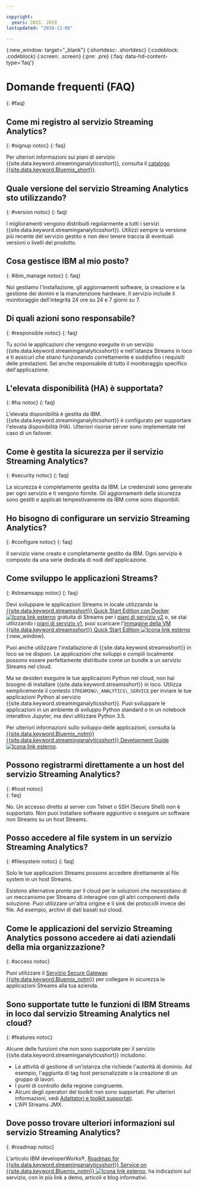 ```yaml
---

copyright:
  years: 2015, 2019
lastupdated: "2018-12-06"

---
```


<!-- Attribute definitions -->
{:new_window: target="_blank"}
{:shortdesc: .shortdesc}
{:codeblock: .codeblock}
{:screen: .screen}
{:pre: .pre}
{:faq: data-hd-content-type='faq'}

# Domande frequenti (FAQ)
{: #faq}

## Come mi registro al servizio Streaming Analytics?
{: #signup notoc}
{: faq}  

Per ulteriori informazioni sui piani di servizio {{site.data.keyword.streaminganalyticsshort}}, consulta il [catalogo {{site.data.keyword.Bluemix_short}}](https://{DomainName}/catalog/services/streaming-analytics).

## Quale versione del servizio Streaming Analytics sto utilizzando?
{: #version notoc}
{: faq}   

I miglioramenti vengono distribuiti regolarmente a tutti i servizi {{site.data.keyword.streaminganalyticsshort}}. Utilizzi sempre la versione più recente del servizio gestito e non devi tenere traccia di eventuali versioni o livelli del prodotto.

## Cosa gestisce IBM al mio posto?
{: #ibm_manage notoc}
{: faq}   

Noi gestiamo l'installazione, gli aggiornamenti software, la creazione e la gestione dei domini e la manutenzione hardware. Il servizio include il monitoraggio dell'integrità 24 ore su 24 e 7 giorni su 7.


## Di quali azioni sono responsabile?  
{: #responsible notoc}
{: faq}

Tu scrivi le applicazioni che vengono eseguite in un servizio {{site.data.keyword.streaminganalyticsshort}} e nell'istanza Streams in loco e ti assicuri che stiano funzionando correttamente e soddisfino i requisiti delle prestazioni. Sei anche responsabile di tutto il monitoraggio specifico dell'applicazione.

## L'elevata disponibilità (HA) è supportata?
{: #ha notoc}
{: faq}

L'elevata disponibilità è gestita da IBM. {{site.data.keyword.streaminganalyticsshort}} è configurato per supportare l'elevata disponibilità (HA). Ulteriori risorse server sono implementate nel caso di un failover.

## Come è gestita la sicurezza per il servizio Streaming Analytics?
{: #security notoc}
{: faq}   

La sicurezza è completamente gestita da IBM. Le credenziali sono generate per ogni servizio e ti vengono fornite. Gli aggiornamenti della sicurezza sono gestiti e applicati tempestivamente da IBM come sono disponibili.

## Ho bisogno di configurare un servizio Streaming Analytics?  
{: #configure notoc}
{: faq}

Il servizio viene creato e completamente gestito da IBM. Ogni servizio è composto da una serie dedicata di nodi dell'applicazione.

## Come sviluppo le applicazioni Streams?
{: #streamsapp notoc}
{: faq}

Devi sviluppare le applicazioni Streams in locale utilizzando la [{{site.data.keyword.streamsshort}} Quick Start Edition con Docker ![Icona link esterno](../../icons/launch-glyph.svg "Icona link esterno")](http://ibmstreams.github.io/streamsx.documentation/docs/4.3/qse-install-docker/) gratuita di Streams per i [piani di servizio v2](/docs/services/StreamingAnalytics?topic=StreamingAnalytics-service_plans#service_plans) o, se stai utilizzando i [piani di servizio v1](/docs/services/StreamingAnalytics?topic=StreamingAnalytics-service_plans#service_plans), puoi scaricare l'[immagine della VM {{site.data.keyword.streamsshort}} Quick Start Edition ![Icona link esterno](../../icons/launch-glyph.svg "Icona link esterno")](http://ibmstreams.github.io/streamsx.documentation/docs/4.3/qse-intro/){:new_window}.

Puoi anche utilizzare l'installazione di {{site.data.keyword.streamsshort}} in loco se ne disponi. Le applicazioni che sviluppi e compili localmente possono essere perfettamente distribuite come un bundle a un servizio Streams nel cloud.

Ma se desideri eseguire le tue applicazioni Python nel cloud, non hai bisogno di installare {{site.data.keyword.streamsshort}} in loco. Utilizza semplicemente il contesto `STREAMING\_ANALYTICS\_SERVICE` per inviare le tue applicazioni Python al servizio {{site.data.keyword.streaminganalyticsshort}}. Puoi sviluppare le applicazioni in un ambiente di sviluppo Python standard o in un notebook interattivo Jupyter, ma devi utilizzare Python 3.5.

Per ulteriori informazioni sullo sviluppo delle applicazioni, consulta la [{{site.data.keyword.Bluemix_notm}} {{site.data.keyword.streaminganalyticsshort}} Development Guide ![Icona link esterno](../../icons/launch-glyph.svg "Icona link esterno")](https://developer.ibm.com/streamsdev/?p=16589&post_type=doc&preview=1&_ppp=7ad76a418b).

## Possono registrarmi direttamente a un host del servizio Streaming Analytics?
{: #host notoc}  
{: faq}

No. Un accesso diretto al server con Telnet o SSH (Secure Shell) non è supportato. Non puoi installare software aggiuntivo o eseguire un software non Streams su un host Streams.

## Posso accedere al file system in un servizio Streaming Analytics?
{: #filesystem notoc}
{: faq}   

Solo le tue applicazioni Streams possono accedere direttamente al file system in un host Streams.

Esistono alternative pronte per il cloud per le soluzioni che necessitano di un meccanismo per Streams di interagire con gli altri componenti della soluzione. Puoi utilizzare un'altra origine e il sink dei protocolli invece dei file. Ad esempio, archivi di dati basati sul cloud.

## Come le applicazioni del servizio Streaming Analytics possono accedere ai dati aziendali della mia organizzazione?
{: #access notoc}  

Puoi utilizzare il [Servizio Secure Gateway {{site.data.keyword.Bluemix_notm}}](https://{DomainName}/catalog/services/secure-gateway) per collegare in sicurezza le applicazioni Streams alla tua azienda.

## Sono supportate tutte le funzioni di IBM Streams in loco dal servizio Streaming Analytics nel cloud?
{: #features notoc}

Alcune delle funzioni che non sono supportate per il servizio {{site.data.keyword.streaminganalyticsshort}} includono:

  - Le attività di gestione di un'istanza che richiede l'autorità di dominio. Ad esempio, l'aggiunta di tag host personalizzate o la creazione di un gruppo di lavori.
  - I punti di controllo della regione congruente.
  - Alcuni degli operatori del toolkit non sono supportati. Per ulteriori informazioni, vedi [Adattatori e toolkit supportati](/docs/services/StreamingAnalytics?topic=StreamingAnalytics-compatible_toolkits).
  - L'API Streams JMX.

## Dove posso trovare ulteriori informazioni sul servizio Streaming Analytics?
{: #roadmap notoc}

L'articolo IBM developerWorks®, [Roadmap for {{site.data.keyword.streaminganalyticsshort}} Service on {{site.data.keyword.Bluemix_notm}} ![Icona link esterno](../../icons/launch-glyph.svg "Icona link esterno")](https://developer.ibm.com/streamsdev/docs/roadmap-for-streaming-analytics-service-on-bluemix/), ha indicazioni sul servizio, con in più link a demo, articoli e blog informativi.
